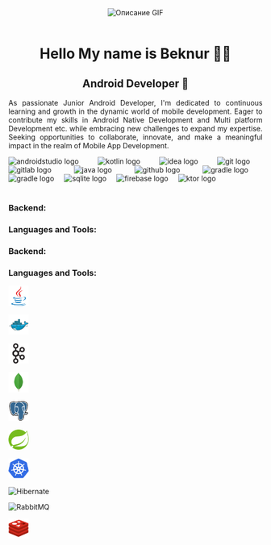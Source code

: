 <div align="center">
  <img src="https://media4.giphy.com/media/v1.Y2lkPTc5MGI3NjExNWw5enkxbjBnMHBheTJzNmxvaGo2eWo1d3k1Njgwc3Bzendjczl3ZCZlcD12MV9pbnRlcm5hbF9naWZfYnlfaWQmY3Q9Zw/WmkEhAIyWfpm1vdVcg/giphy.gif" alt="Описание GIF">

</div>
<br>

<div align="center">
  <h1>Hello My name is Beknur 👨‍💻</h1>
</div>

<div align="center">
  <h2>Android Developer 📱</h2>
</div>

<div align="justify">
  <p>As passionate Junior Android Developer, I'm dedicated to continuous learning and growth in the dynamic world of mobile development. Eager to contribute my skills in Android Native Development and Multi platform Development etc. while embracing new challenges to expand my expertise. Seeking opportunities to collaborate, innovate, and make a meaningful impact in the realm of Mobile App Development.</p>
</di

<div align="left">
  <img src="https://cdn.jsdelivr.net/gh/devicons/devicon/icons/androidstudio/androidstudio-original.svg" height="40" alt="androidstudio logo"  />
  <img width="12" />
  <img src="https://skillicons.dev/icons?i=kotlin" height="40" alt="kotlin logo"  />
  <img width="12" />
  <img src="https://skillicons.dev/icons?i=idea" height="40" alt="idea logo"  />
  <img width="12" />
  <img src="https://skillicons.dev/icons?i=git" height="40" alt="git logo"  />
  <img width="12" />
  <img src="https://skillicons.dev/icons?i=gitlab" height="40" alt="gitlab logo"  />
  <img width="12" />
  <img src="https://skillicons.dev/icons?i=java" height="40" alt="java logo"  />
  <img width="12" />
  <img src="https://skillicons.dev/icons?i=github" height="40" alt="github logo"  />
  <img width="12" />
  <img src="https://skillicons.dev/icons?i=gradle" height="40" alt="gradle logo"  />
  <img width="12" />
  <img src="https://skillicons.dev/icons?i=figma" height="40" alt="gradle logo"  />
  <img width="12" />
  <img src="https://cdn.jsdelivr.net/gh/devicons/devicon/icons/sqlite/sqlite-original.svg" height="40" alt="sqlite logo"  />
  <img width="12" />
  <img src="https://skillicons.dev/icons?i=firebase" height="40" alt="firebase logo"  />
  <img width="12" />
  <img src="https://skillicons.dev/icons?i=ktor" height="40" alt="ktor logo"  />
</div>

<br>


<h3>Backend:</h3>
<div>

<h3>Languages and Tools:</h3>
<h3>Backend:</h3>

<h3>Languages and Tools:</h3>
<p align="left">
  <!-- Java -->
  <img src="https://raw.githubusercontent.com/devicons/devicon/master/icons/java/java-original.svg"
       alt="Java" width="40" height="40" style="margin-right: 10px;" />

  <!-- Docker -->
  <img src="https://raw.githubusercontent.com/devicons/devicon/master/icons/docker/docker-original.svg"
       alt="Docker" width="40" height="40" style="margin-right: 10px;" />

  <!-- Kafka -->
  <img src="https://raw.githubusercontent.com/devicons/devicon/master/icons/apachekafka/apachekafka-original.svg"
       alt="Kafka" width="40" height="40" style="margin-right: 10px;" />

  <!-- MongoDB -->
  <img src="https://raw.githubusercontent.com/devicons/devicon/master/icons/mongodb/mongodb-original.svg"
       alt="MongoDB" width="40" height="40" style="margin-right: 10px;" />

  <!-- PostgreSQL -->
  <img src="https://raw.githubusercontent.com/devicons/devicon/master/icons/postgresql/postgresql-original.svg"
       alt="PostgreSQL" width="40" height="40" style="margin-right: 10px;" />

  <!-- Spring -->
  <img src="https://raw.githubusercontent.com/devicons/devicon/master/icons/spring/spring-original.svg"
       alt="Spring" width="40" height="40" style="margin-right: 10px;" />

  <!-- Kubernetes -->
  <img src="https://raw.githubusercontent.com/devicons/devicon/master/icons/kubernetes/kubernetes-plain.svg"
       alt="Kubernetes" width="40" height="40" style="margin-right: 10px;" />

  <!-- Hibernate -->
  <img src="https://upload.wikimedia.org/wikipedia/commons/6/6a/Hibernate-logo.svg"
       alt="Hibernate" width="40" height="40" style="margin-right: 10px;" />

  <!-- RabbitMQ -->
  <img src="https://www.rabbitmq.com/img/RabbitMQ_logo.svg"
       alt="RabbitMQ" width="50" height="40" style="margin-right: 10px;" />

  <!-- Redis -->
  <img src="https://raw.githubusercontent.com/devicons/devicon/master/icons/redis/redis-original.svg"
       alt="Redis" width="40" height="40" style="margin-right: 10px;" />
</p>




